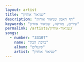 ```yaml
---
layout: artist
title: "שניאור אוחיון"
description: "דף האמן שניאור אוחיון"
keywords: "שירים, מוזיקה, שניאור אוחיון"
permalink: /artists/שניאור-אוחיון/
songs:
  - number: "33107"
    name: "ברכת הבת"
    album: "סינגלים"
    artist: "שניאור אוחיון"
---
```

